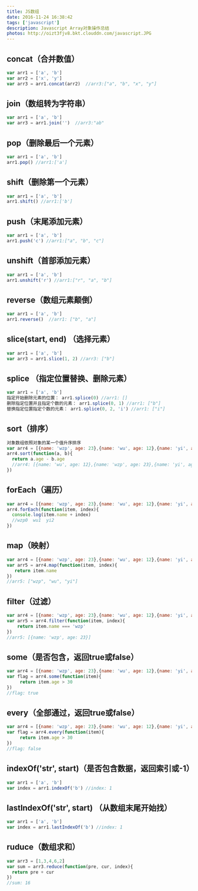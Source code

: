 ```yaml
---
title: JS数组
date: 2016-11-24 16:38:42
tags: ['javascript']
description: Javascript Array对象操作总结
photos: http://oizt3fjv8.bkt.clouddn.com/javascript.JPG
---
```


## concat（合并数值）
```javascript
var arr1 = ['a', 'b']
var arr2 = ['x', 'y']
var arr3 = arr1.concat(arr2)  //arr3:["a", "b", "x", "y"]
```

## join（数组转为字符串）
```javascript
var arr1 = ['a', 'b']
var arr3 = arr1.join('')  //arr3:"ab"
```

## pop（删除最后一个元素）
```javascript
var arr1 = ['a', 'b']
arr1.pop() //arr1:['a']
```

## shift（删除第一个元素）
```javascript
var arr1 = ['a', 'b']
arr1.shift() //arr1:['b']
```

## push（末尾添加元素）
```javascript
var arr1 = ['a', 'b']
arr1.push('c') //arr1:["a", "b", "c"]
```

## unshift（首部添加元素）
```javascript
var arr1 = ['a', 'b']
arr1.unshift('r') //arr1:["r", "a", "b"]
```

## reverse（数组元素颠倒）
```javascript
var arr1 = ['a', 'b']
arr1.reverse()  //arr1: ["b", "a"]
```

## slice(start, end) （选择元素）
```javascript
var arr1 = ['a', 'b']
var arr3 = arr1.slice(1, 2) //arr3: ["b"]
```

## splice （指定位置替换、删除元素）
```javascript
var arr1 = ['a', 'b']
指定开始删除元素的位置： arr1.splice(0) //arr1: []
删除指定位置并且指定个数的元素： arr1.splice(0, 1) //arr1: ["b"]
替换指定位置指定个数的元素： arr1.splice(0, 2, 'i') //arr1: ["i"]
```

## sort（排序）
```javascript
对象数组依照对象的某一个值升序排序
var arr4 = [{name: 'wzp', age: 23},{name: 'wu', age: 12},{name: 'yi', age: 35}]
arr4.sort(function(a, b){
  return a.age - b.age
  //arr4: [{name: 'wu', age: 12},{name: 'wzp', age: 23},{name: 'yi', age: 35}]
})
```

## forEach（遍历）
```javascript
var arr4 = [{name: 'wzp', age: 23},{name: 'wu', age: 12},{name: 'yi', age: 35}]
arr4.forEach(function(item, index){
  console.log(item.name + index)
  //wzp0  wu1  yi2
})
```

## map（映射）
```javascript
var arr4 = [{name: 'wzp', age: 23},{name: 'wu', age: 12},{name: 'yi', age: 35}]
var arr5 = arr4.map(function(item, index){
   return item.name
})
//arr5: ["wzp", "wu", "yi"]
```

## filter（过滤）
```javascript
var arr4 = [{name: 'wzp', age: 23},{name: 'wu', age: 12},{name: 'yi', age: 35}]
var arr5 = arr4.filter(function(item, index){
    return item.name === 'wzp'
})
//arr5: [{name: 'wzp', age: 23}]
```

## some（是否包含，返回true或false）
```javascript
var arr4 = [{name: 'wzp', age: 23},{name: 'wu', age: 12},{name: 'yi', age: 35}]
var flag = arr4.some(function(item){
     return item.age > 30
})
//flag: true
```

## every（全部通过，返回true或false）
```javascript
var arr4 = [{name: 'wzp', age: 23},{name: 'wu', age: 12},{name: 'yi', age: 35}]
var flag = arr4.every(function(item){
     return item.age > 30
})
//flag: false
```

## indexOf('str', start)（是否包含数据，返回索引或-1）
```javascript
var arr1 = ['a', 'b']
var index = arr1.indexOf('b') //index: 1
```

## lastIndexOf('str', start) （从数组末尾开始找）
```javascript
var arr1 = ['a', 'b']
var index = arr1.lastIndexOf('b') //index: 1
```

## ruduce（数组求和）
```javascript
var arr3 = [1,3,4,6,2]
var sum = arr3.reduce(function(pre, cur, index){
  return pre + cur
})
//sum: 16
```
